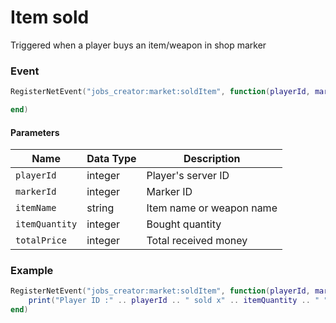 # Item sold

Triggered when a player buys an item/weapon in shop marker

### Event

```lua
RegisterNetEvent("jobs_creator:market:soldItem", function(playerId, markerId, itemName, itemQuantity, totalPrice)

end)
```

#### Parameters

| Name           | Data Type | Description              |
| -------------- | --------- | ------------------------ |
| `playerId`     | integer   | Player's server ID       |
| `markerId`     | integer   | Marker ID                |
| `itemName`     | string    | Item name or weapon name |
| `itemQuantity` | integer   | Bought quantity          |
| `totalPrice`   | integer   | Total received money     |

### Example

```lua
RegisterNetEvent("jobs_creator:market:soldItem", function(playerId, markerId, itemName, itemQuantity, totalPrice)
    print("Player ID :" .. playerId .. " sold x" .. itemQuantity .. " " .. itemName .. " from shop " .. markerId)
end)
```
